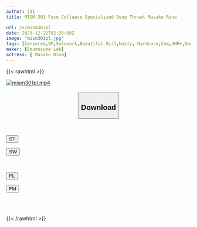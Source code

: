 ```yaml
---
author: j91
title: MISM-301 Face Collapse Specialized Deep Throat Masako Rina

url: /v/mism301pl
date: 2023-12-22T02:25:00Z
image: "mism301pl.jpg"
tags: [Censored,SM,Solowork,Beautiful Girl,Nasty, Hardcore,Cum,4HR+,Deep Throating	 ]
maker: [Emumusume Lab]
actress: [ Masako Rina]
---
```



{{< rawhtml >}}

<div class="video" data-videoid="Ye86yV8L7LCBZV">
    <a href="javascript:;">
        <img src="/v/mism301pl/mism301pl.jpg" width="WIDTH" height="HEIGHT" alt="mism301pl.mp4" loading="lazy">
    </a>
</div>

<script type="text/javascript" src="https://j91.asia/asset/on-demand-st.js"></script>

<br>
  <link rel="stylesheet" href="https://j91.asia/asset/bs5.css">
  
  <center>
  <button class="btn btn-primary" type="button" data-bs-toggle="collapse" data-bs-target=".multi-collapse" aria-expanded="false" aria-controls="multiCollapseExample1 multiCollapseExample2"><h2>Download</h2></button></center>
</p>
<div class="row">
  <div class="col">
    <div class="collapse multi-collapse" id="multiCollapseExample1">
      <div class="card card-body">
	      	      <br>
<div class="buttons">  
<p><a href="https://streamtape.to/v/Ye86yV8L7LCBZV" target="_blank"><button class="btn-hover color-3"><i class="fa fa-download"></i> ST</button></a></p>
<p><a href="https://flaswish.com/ms1627bsrixw" target="_blank"><button class="btn-hover color-2"><i class="fa fa-download"></i> SW</button></a></p></div>
    </div>
  </div>
</div>
  <div class="col">
    <div class="collapse multi-collapse" id="multiCollapseExample2">
      <div class="card card-body">
	      <br>
<div class="buttons">
<p><a href="javascript:;" target="_blank"><button class="btn-hover color-9"><i class="fa fa-download"></i> FL</button></a></p>
<p><a href="javascript:;" target="_blank"><button class="btn-hover color-8"><i class="fa fa-download"></i> FM</button></a></p></div>
<br><br>
      </div>
    </div>
  </div>
</div>

{{< /rawhtml >}}